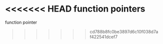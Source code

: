 <<<<<<< HEAD
function pointers
=======
function pointer
>>>>>>> cd788b8fc0be3897d6c10f038d7af422541dcef7
